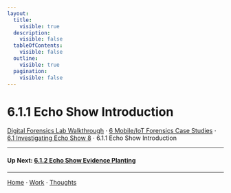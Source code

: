 ```yaml
---
layout:
  title:
    visible: true
  description:
    visible: false
  tableOfContents:
    visible: false
  outline:
    visible: true
  pagination:
    visible: false
---
```


# 6.1.1 Echo Show Introduction

[Digital Forensics Lab Walkthrough](../../) ⋅ [6 Mobile/IoT Forensics Case Studies](../) ⋅ [6.1 Investigating Echo Show 8](./) ⋅ 6.1.1 Echo Show Introduction

***

#### Up Next: [6.1.2 Echo Show Evidence Planting](6.1.2-echo-show-evidence-planting.md)

***

[Home](https://app.gitbook.com/o/0kO27okC5uVB9ALX3rho/s/036xtfEIzcEdGegONXWM/) ⋅ [Work](https://app.gitbook.com/o/0kO27okC5uVB9ALX3rho/s/WaFS755Q4sf02CxLcghQ/) ⋅ [Thoughts](https://app.gitbook.com/o/0kO27okC5uVB9ALX3rho/s/s4QQPMntQ25hmJToKSOu/)
